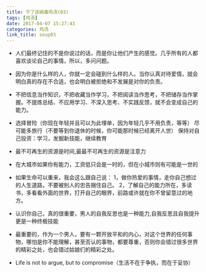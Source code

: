 ```yaml
---
title: 干了这碗毒鸡汤(03)
tags: [鸡汤]
date: 2017-04-07 15:27:43
categories: 鸡汤
link_title: soup03
---
```

- 人们最终记住的不是你说过的话，而是你让他们产生的感觉。几乎所有的人都喜欢谈论自己的事情，所以，多问问题。

<!--more-->

- 因为你是什么样的人，你就一定会碰到什么样的人。当你认真对待爱情，就会明白真的存在不合适，也会明白被拒绝和不发展是对你的负责。

- 不把信息当作知识，不把收藏当作学习，不把阅读当作思考，不把储存当作掌握。不提炼总结、不应用学习、不深入思考、不实践反馈，就不会变成自己的能力。

- 选择冒险（你现在年轻并且可以为此埋单，因为年轻几乎不用负责，等等）
尽可能多旅行（不要等到你退休的时候，你可能那时候已经离开人世）
保持对自己投资：学习，发掘新技能，继续教育

- 最不可再生的资源是时间,最最不可再生的资源是注意力

- 在大城市如果你有能力，工资低只会是一时的，但在小城市则有可能是一世的

- 如果生命可以重来，我会这么跟自己说：
1，做你热爱的事情，走你自己想过的人生道路，不要被别人的忠告捆住自己。
2，了解自己的能力所在，多读书，多看看外面的世界，打开自己的眼界，前路或许就在你不曾留意过的地方。


- 认识你自己，真的很重要，男人的自我反思也是一种能力,自我反思且自我提升更是一种终极技能

- 最重要的，作为一个男人，要有一颗开放平和的内心，对这个世界的任何事物，哪怕是你不能理解，甚至否认的事物，都要尊重，否则你会错过很多世界的精彩之处，也会错过姑娘们的精彩之处。

- Life is not to argue, but to compromise（生活不在于争执，而在于妥协）
